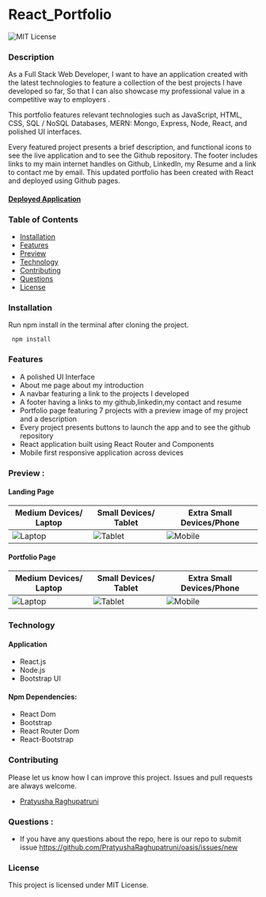 
# React_Portfolio

![MIT License](https://img.shields.io/badge/license-MIT-green)

### Description

As a Full Stack Web Developer, I want to have an application created with the latest technologies to feature a collection of the best projects I have developed so far, So that I can also showcase my professional value in a competitive way to employers .

This portfolio features relevant technologies such as JavaScript, HTML, CSS, SQL / NoSQL Databases, MERN: Mongo, Express, Node, React, and polished UI interfaces.

Every featured project presents a brief description, and functional icons to see the live application and to see the Github repository. The footer includes links to my main internet handles on Github, LinkedIn, my Resume and a link to contact me by email. This updated portfolio has been created with React and deployed using Github pages.


#### **[Deployed Application](https://pratyusharaghupatruni.github.io/react-portfolio/)**

### Table of Contents

*  [Installation](#installation)
*  [Features](#features)
*  [Preview](#preview)
*  [Technology](#technology)
*  [Contributing](#contributing)
*  [Questions](#questions)
*  [License](#license)

### Installation

Run npm install in the terminal after cloning the project.
<pre><code> npm install </code></pre>

### Features

* A polished UI Interface
* About me page about my introduction
* A navbar featuring a link to the projects I developed
* A footer having a links to my github,linkedin,my contact and resume
* Portfolio page featuring 7 projects with a preview image of my project and a description
* Every project presents buttons to launch the app and to see the github repository
* React application built using React Router and Components
* Mobile first responsive application across devices

### Preview :
#### Landing Page

|Medium Devices/ Laptop|Small Devices/ Tablet|Extra Small Devices/Phone
|--|--|--
|![Laptop](./src/images/profile.png)|![Tablet](./src/images/profileipad.png)|![Mobile](./src/images/profilephone.png)

#### Portfolio Page

|Medium Devices/ Laptop|Small Devices/ Tablet|Extra Small Devices/Phone
|--|--|--
|![Laptop](./src/images/portfolio.png)|![Tablet](./src/images/portfolioipad.png)|![Mobile](./src/images/portfoliophone.png)


### Technology

#### Application 
 * React.js
 * Node.js
 * Bootstrap UI

#### Npm Dependencies:
* React Dom
* Bootstrap
* React Router Dom
* React-Bootstrap

### Contributing

Please let us know how I can improve this project. Issues and pull requests are always welcome.

* [Pratyusha Raghupatruni](https://github.com/PratyushaRaghupatruni)

### Questions :

* If you have any questions about the repo, here is our repo to submit issue 
  https://github.com/PratyushaRaghupatruni/oasis/issues/new

### License

This project is licensed under MIT License.

  
  

